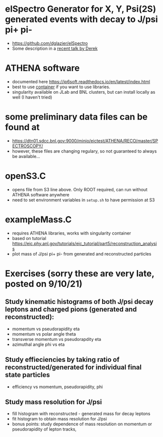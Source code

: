 # elSpectro Generator for X, Y, Psi(2S) generated events with decay to J/psi pi+ pi-
* https://github.com/dglazier/elSpectro
* Some description in a [recent talk by Derek](https://indico.bnl.gov/event/11669/contributions/50919/attachments/36099/59218/PSQatEICJuly21Glazier.pdf)

# ATHENA software 
* documented here https://ip6soft.readthedocs.io/en/latest/index.html
* best to use [container](https://ip6soft.readthedocs.io/en/latest/overview/containers.html) if you want to use libraries.
* singularity available on JLab and BNL clusters, but can install locally as well (I haven't tried)

# some preliminary data files can be found at
* https://dtn01.sdcc.bnl.gov:9000/minio/eictest/ATHENA/RECO/master/SPECTROSCOPY/
* however, these files are changing regulary, so not guaranteed to always be available...

# openS3.C 
* opens file from S3 line above. Only ROOT required, can run without ATHENA software anywhere
* need to set environment variables in `setup.sh` to have permission at S3

# exampleMass.C 
* requires ATHENA libraries, works with singularity container
* based on tutorial 
https://eic.phy.anl.gov/tutorials/eic_tutorial/part5/reconstruction_analysis
* plot mass of J/psi pi+ pi- from generated and reconstructed particles

# Exercises (sorry these are very late, posted on 9/10/21)
## Study kinematic histograms of both J/psi decay leptons and charged pions (generated and reconstructed):
* momentum vs pseudorapidity eta
* momentum vs polar angle theta
* transverse momentum vs pseudorapdity eta
* azimuthal angle phi vs eta
## Study effieciencies by taking ratio of reconstructed/generated for individual final state particles
* efficiency vs momentum, pseudorapidity, phi
## Study mass resolution for J/psi
* fill histogram with reconstructed - generated mass for decay leptons
* fit histogram to obtain mass resolution for J/psi
* bonus points: study dependence of mass resolution on momentum or pseudorapidity of lepton tracks, 
